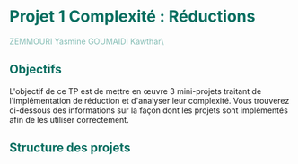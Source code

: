 # <span style="color: #086F61"> Projet 1 Complexité : Réductions </span>

<span style="color: #85BDB5">ZEMMOURI Yasmine
GOUMAIDI Kawthar\


## <span style="color: #086F61"> Objectifs
L'objectif de ce TP est de mettre en œuvre 3 mini-projets traitant de l'implémentation de réduction et d'analyser leur complexité. Vous trouverez ci-dessous des informations sur la façon dont les projets sont implémentés afin de les utiliser correctement.


## <span style="color: #086F61"> Structure des projets
